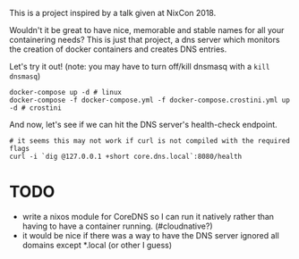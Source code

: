 This is a project inspired by a talk given at NixCon 2018.


Wouldn't it be great to have nice, memorable and stable names for all your containering needs?
This is just that project, a dns server which monitors the creation of docker containers and creates DNS entries.

Let's try it out! (note: you may have to turn off/kill dnsmasq with a `kill dnsmasq`)

``` shell
docker-compose up -d # linux
docker-compose -f docker-compose.yml -f docker-compose.crostini.yml up -d # crostini
```

And now, let's see if we can hit the DNS server's health-check endpoint.


``` shell
# it seems this may not work if curl is not compiled with the required flags
curl -i `dig @127.0.0.1 +short core.dns.local`:8080/health
```

# TODO

- write a nixos module for CoreDNS so I can run it natively rather than having to have a container running. (#cloudnative?)
- it would be nice if there was a way to have the DNS server ignored all domains except *.local (or other I guess)
